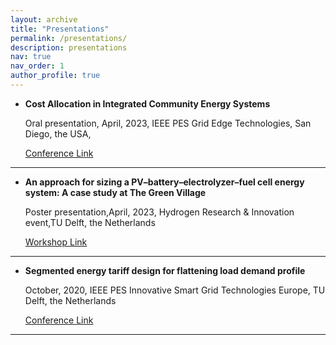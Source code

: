 ```yaml
---
layout: archive
title: "Presentations"
permalink: /presentations/
description: presentations
nav: true
nav_order: 1
author_profile: true
---
```




- **Cost Allocation in Integrated Community Energy Systems**

    Oral presentation, April, 2023, IEEE PES Grid Edge Technologies, San Diego, the USA,

    [Conference Link](https://pes-gridedge.org/)

---

- **An approach for sizing a PV–battery–electrolyzer–fuel cell energy system: A case study at The Green Village**

    Poster presentation,April, 2023, Hydrogen Research & Innovation event,TU Delft, the Netherlands

    [Workshop Link](https://www.tudelftcampus.nl/event/hydrogen-research-innovation-event/)

---

- **Segmented energy tariff design for flattening load demand profile**

    October, 2020, IEEE PES Innovative Smart Grid Technologies Europe, TU Delft, the Netherlands
    
    [Conference Link](https://attend.ieee.org/isgt-europe-2020/)

---

